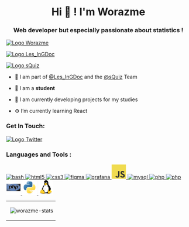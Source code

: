 <h1 align="center">Hi 👋 ! I'm Worazme</h1>
<h3 align="center">Web developer but especially passionate about statistics !</h3>

<div>
  <p align="left"> <a href="https://twitter.com/Worazme" target="blank"><img src="https://img.shields.io/twitter/follow/Worazme?logo=twitter&style=for-the-badge" alt="Logo Worazme" /></a></p>
  <p align="left"> <a href="https://twitter.com/Les_InGDoc" target="blank"><img src="https://img.shields.io/twitter/follow/Les_InGDoc?logo=twitter&style=for-the-badge" alt="Logo Les_InGDoc" /></a></p>
  <p align="left"> <a href="https://twitter.com/squizgg" target="blank"><img src="https://img.shields.io/twitter/follow/squizgg?logo=twitter&style=for-the-badge" alt="Logo sQuiz" /></a></p>
</div>

- 🤝 I am part of [@Les_InGDoc](https://twitter.com/Les_InGdoc) and the [@sQuiz](https://twitter.com/squizgg) Team

- 🌱 I am a **student**

- 🔨 I am currently developing projects for my studies

- ⚙️ I’m currently learning React

<h3 align="left">Get In Touch:</h3>
<p align="left">
  <!-- <a href="https://www.hugo-w.fr/#contact" target="blank"><img align="center" src="https://emojipedia-us.s3.dualstack.us-west-1.amazonaws.com/thumbs/120/samsung/320/link_1f517.png" alt="Link Iconb" height="35" width="35" /></a> -->
    <a href="https://twitter.com/worazme" target="blank"><img align="center" src="https://raw.githubusercontent.com/rahuldkjain/github-profile-readme-generator/master/src/images/icons/Social/twitter.svg" alt="Logo Twitter" height="30" width="40" /></a>
</p>

<h3 align="left">Languages and Tools :</h3>
<p align="left">  
    <a href="https://www.gnu.org/software/bash/" target="_blank" rel="noreferrer"> <img src="https://www.vectorlogo.zone/logos/gnu_bash/gnu_bash-icon.svg" alt="bash" width="40" height="40"/> </a>
    <a href="https://developer.mozilla.org/en-US/docs/Web/HTML" target="_blank" rel="noreferrer"> <img src="https://cdn.jsdelivr.net/gh/devicons/devicon/icons/html5/html5-original.svg" alt="html5" width="40" height="40"/> </a> 
    <a href="https://developer.mozilla.org/en-US/docs/Web/CSS" target="_blank" rel="noreferrer"> <img src="https://cdn.jsdelivr.net/gh/devicons/devicon/icons/css3/css3-original.svg" alt="css3" width="40" height="40"/> </a>
    <a href="https://www.figma.com/" target="_blank" rel="noreferrer"> <img src="https://www.vectorlogo.zone/logos/figma/figma-icon.svg" alt="figma" width="40" height="40"/> </a> 
    <a href="https://grafana.com" target="_blank" rel="noreferrer"> <img src="https://www.vectorlogo.zone/logos/grafana/grafana-icon.svg" alt="grafana" width="40" height="40"/> </a> 
    <a href="https://developer.mozilla.org/en-US/docs/Web/JavaScript" target="_blank" rel="noreferrer"> <img src="https://raw.githubusercontent.com/devicons/devicon/master/icons/javascript/javascript-original.svg" alt="javascript" width="40" height="40"/> </a> 
    <a href="https://www.mysql.com/" target="_blank" rel="noreferrer"> <img src="https://cdn.jsdelivr.net/gh/devicons/devicon/icons/mysql/mysql-original.svg" alt="mysql" width="40" height="40"> </a> 
    <a href="https://reactjs.org/" target="_blank" rel="noreferrer"> <img src="https://cdn.jsdelivr.net/gh/devicons/devicon/icons/react/react-original.svg" alt="php" width="40" height="40"/> </a>
    <a href="https://nextjs.org/" target="_blank" rel="noreferrer"> <img src="https://cdn.jsdelivr.net/gh/devicons/devicon/icons/nextjs/nextjs-line.svg" alt="php" width="40" height="40"/> </a>
    <a href="https://www.php.net" target="_blank" rel="noreferrer"> <img src="https://raw.githubusercontent.com/devicons/devicon/master/icons/php/php-original.svg" alt="php" width="40" height="40"/> </a>
    <a href="https://www.python.org" target="_blank" rel="noreferrer"> <img src="https://raw.githubusercontent.com/devicons/devicon/master/icons/python/python-original.svg" alt="python" width="40" height="40"/> </a>
    <a href="https://www.linux.org/" target="_blank" rel="noreferrer"> <img src="https://raw.githubusercontent.com/devicons/devicon/master/icons/linux/linux-original.svg" alt="linux" width="40" height="40"/> </a> 
</p>

<table>
  <tr>
    <td><p>&nbsp;<img align="center" src="https://github-readme-stats.vercel.app/api?username=worazme&show_icons=true&locale=en" alt="worazme-stats" /></p></td>
<!--     <td><p>&nbsp;<img align="center" src="https://github-readme-stats.vercel.app/api/top-langs/?username=worazme&layout=compact" alt="worazme-langs" /></p></td> -->
  </tr>
</table>
